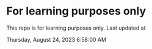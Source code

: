 # For learning purposes only
This repo is for learning purposes only.
Last updated at

Thursday, August 24, 2023 6:58:00 AM

